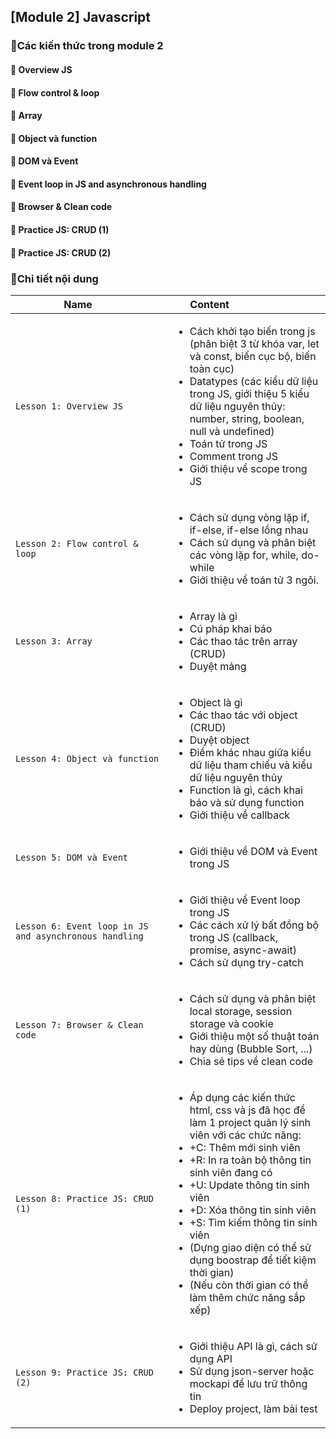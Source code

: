 ## [Module 2] Javascript


### :book:Các kiến thức trong module 2

#### :small_blue_diamond: Overview JS
#### :small_blue_diamond: Flow control & loop
#### :small_blue_diamond: Array
#### :small_blue_diamond: Object và function
#### :small_blue_diamond: DOM và Event
#### :small_blue_diamond: Event loop in JS and asynchronous handling
#### :small_blue_diamond: Browser & Clean code
#### :small_blue_diamond: Practice JS: CRUD (1)
#### :small_blue_diamond: Practice JS: CRUD (2)

### :pencil:Chi tiết nội dung 

| <div style="width:200px">Name</div> | <div style="width:50%">Content<div>                           |
| ----------------------------------| ----------------------------------|
| `Lesson 1: Overview JS`      | <ul><li>Cách khởi tạo biến trong js (phân biệt 3 từ khóa var, let và const, biến cục bộ, biến toàn cục)</li><li>Datatypes (các kiểu dữ liệu trong JS, giới thiệu 5 kiểu dữ liệu nguyên thủy: number, string, boolean, null và undefined)</li><li>Toán tử trong JS</li><li>Comment trong JS</li><li>Giới thiệu về scope trong JS</li></ul> |
| `Lesson 2: Flow control & loop`      | <ul><li>Cách sử dụng vòng lặp if, if-else, if-else lồng nhau</li><li>Cách sử dụng và phân biệt các vòng lặp for, while, do-while</li><li>Giới thiệu về toán tử 3 ngôi.</li></ul> |
| `Lesson 3: Array`      | <ul><li>Array là gì</li><li>Cú pháp khai báo</li><li>Các thao tác trên array (CRUD)</li><li>Duyệt mảng</li></ul> |
| `Lesson 4: Object và function`      | <ul><li>Object là gì</li><li>Các thao tác với object (CRUD)</li><li>Duyệt object</li><li>Điểm khác nhau giữa kiểu dữ liệu tham chiếu và kiểu dữ liệu nguyên thủy</li><li>Function là gì, cách khai báo và sử dụng function</li><li>Giới thiệu về callback</li></ul> |
| `Lesson 5: DOM và Event`      | <ul><li>Giới thiệu về DOM và Event trong JS</li></ul> |
| `Lesson 6: Event loop in JS and asynchronous handling`      | <ul><li>Giới thiệu về Event loop trong JS</li><li>Các cách xử lý bất đồng bộ trong JS (callback, promise, async-await)</li><li>Cách sử dụng try-catch</li></ul> |
| `Lesson 7: Browser & Clean code`      | <ul><li>Cách sử dụng và phân biệt local storage, session storage và cookie</li><li>Giới thiệu một số thuật toán hay dùng (Bubble Sort, ...)</li><li>Chia sẻ tips về clean code</li></ul> |
| `Lesson 8: Practice JS: CRUD (1)`      | <ul><li>Áp dụng các kiến thức html, css và js đã học để làm 1 project quản lý sinh viên với các chức năng:</li><li>+C: Thêm mới sinh viên</li><li>+R: In ra toàn bộ thông tin sinh viên đang có</li><li>+U: Update thông tin sinh viên</li><li>+D: Xóa thông tin sinh viên</li><li>+S: Tìm kiếm thông tin sinh viên</li><li>(Dựng giao diện có thể sử dụng boostrap để tiết kiệm thời gian)</li><li>(Nếu còn thời gian có thể làm thêm chức năng sắp xếp)</li></ul> |
| `Lesson 9: Practice JS: CRUD (2)`      | <ul><li>Giới thiệu API là gì, cách sử dụng API</li><li>Sử dụng json-server hoặc mockapi để lưu trữ thông tin</li><li>Deploy project, làm bài test</li></ul> |
